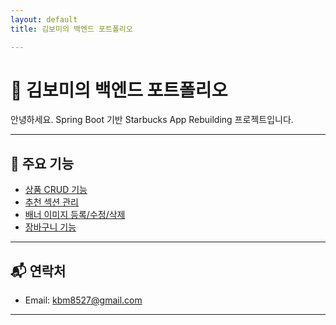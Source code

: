 ```yaml
---
layout: default
title: 김보미의 백엔드 포트폴리오

---
```


# 🌟 김보미의 백엔드 포트폴리오

안녕하세요. Spring Boot 기반 Starbucks App Rebuilding 프로젝트입니다.

---

## 📌 주요 기능

-  [상품 CRUD 기능](product.md)  
-  [추천 섹션 관리](featured-section.md)  
-  [배너 이미지 등록/수정/삭제](banner-image.md)  
-  [장바구니 기능](cart.md)

---

## 📬 연락처

- Email: kbm8527@gmail.com
---
